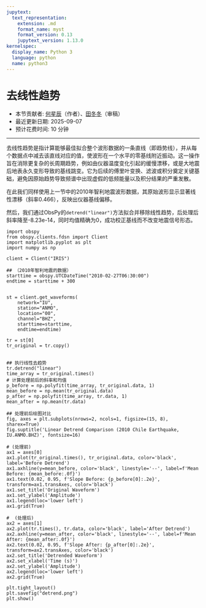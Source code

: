 ```yaml
---
jupytext:
  text_representation:
    extension: .md
    format_name: myst
    format_version: 0.13
    jupytext_version: 1.13.0
kernelspec:
  display_name: Python 3
  language: python
  name: python3
---
```


# 去线性趋势

- 本节贡献者: [何星辰](https://github.com/Chuan1937)（作者）、[田冬冬](https://me.seisman.info/)（审稿）
- 最近更新日期: 2025-09-07
- 预计花费时间: 10 分钟

---
去线性趋势是指计算能够最佳拟合整个波形数据的一条直线（即趋势线），并从每个数据点中减去该直线对应的值，使波形在一个水平的零基线附近振动。这一操作旨在消除更复杂的长周期趋势，例如由仪器温度变化引起的缓慢漂移，或是大地震后地表永久变形导致的基线跳变。它为后续的傅里叶变换、滤波或积分奠定关键基础，避免因原始趋势导致频谱中出现虚假的低频能量以及积分结果的严重发散。



在此我们同样使用上一节中的2010年智利地震波形数据，其原始波形显示显著线性漂移（斜率0.466），反映出仪器基线偏移。


然后，我们通过ObsPy的`detrend("linear")`方法拟合并移除线性趋势，后处理后斜率降至-8.23e-14，同时均值精确为0，成功校正基线而不改变地震信号形态。


```{code-cell} ipython3
import obspy
from obspy.clients.fdsn import Client
import matplotlib.pyplot as plt
import numpy as np

client = Client("IRIS")

## （2010年智利地震的数据）
starttime = obspy.UTCDateTime("2010-02-27T06:30:00")
endtime = starttime + 300  


st = client.get_waveforms(
    network="IU",
    station="ANMO", 
    location="00", 
    channel="BHZ",
    starttime=starttime, 
    endtime=endtime)
    
tr = st[0]
tr_original = tr.copy()


## 执行线性去趋势
tr.detrend("linear")
time_array = tr_original.times()
# 计算处理前后的斜率和均值
p_before = np.polyfit(time_array, tr_original.data, 1)
mean_before = np.mean(tr_original.data)
p_after = np.polyfit(time_array, tr.data, 1)
mean_after = np.mean(tr.data)

## 处理前后绘图对比
fig, axes = plt.subplots(nrows=2, ncols=1, figsize=(15, 8), sharex=True)
fig.suptitle('Linear Detrend Comparison (2010 Chile Earthquake, IU.ANMO.BHZ)', fontsize=16)

# (处理前)
ax1 = axes[0]
ax1.plot(tr_original.times(), tr_original.data, color='black', label='Before Detrend')
ax1.axhline(y=mean_before, color='black', linestyle='--', label=f'Mean Before: {mean_before:.0f}')
ax1.text(0.02, 0.95, f'Slope Before: {p_before[0]:.2e}', transform=ax1.transAxes, color='black')
ax1.set_title('Original Waveform')
ax1.set_ylabel('Amplitude')
ax1.legend(loc='lower left')
ax1.grid(True)

#  (处理后)
ax2 = axes[1]
ax2.plot(tr.times(), tr.data, color='black', label='After Detrend')
ax2.axhline(y=mean_after, color='black', linestyle='--', label=f'Mean After: {mean_after:.0f}')
ax2.text(0.02, 0.95, f'Slope After: {p_after[0]:.2e}', transform=ax2.transAxes, color='black')
ax2.set_title('Detrended Waveform')
ax2.set_xlabel('Time (s)')
ax2.set_ylabel('Amplitude')
ax2.legend(loc='lower left')
ax2.grid(True)

plt.tight_layout() 
plt.savefig("detrend.png")
plt.show()

```
<!-- 
![detrend-2](detrend.png) -->